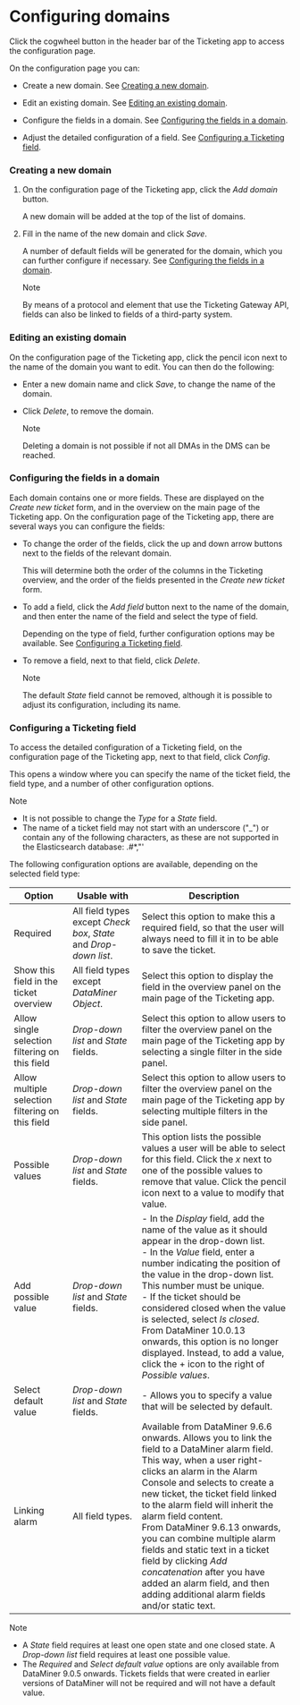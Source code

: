 # Configuring domains

Click the cogwheel button in the header bar of the Ticketing app to access the configuration page.

On the configuration page you can:

- Create a new domain. See [Creating a new domain](#creating-a-new-domain).

- Edit an existing domain. See [Editing an existing domain](#editing-an-existing-domain).

- Configure the fields in a domain. See [Configuring the fields in a domain](#configuring-the-fields-in-a-domain).

- Adjust the detailed configuration of a field. See [Configuring a Ticketing field](#configuring-a-ticketing-field).

### Creating a new domain

1. On the configuration page of the Ticketing app, click the *Add domain* button.

    A new domain will be added at the top of the list of domains.

2. Fill in the name of the new domain and click *Save*.

    A number of default fields will be generated for the domain, which you can further configure if necessary. See [Configuring the fields in a domain](#configuring-the-fields-in-a-domain).

    > [!NOTE]
    > By means of a protocol and element that use the Ticketing Gateway API, fields can also be linked to fields of a third-party system.

### Editing an existing domain

On the configuration page of the Ticketing app, click the pencil icon next to the name of the domain you want to edit. You can then do the following:

- Enter a new domain name and click *Save*, to change the name of the domain.

- Click *Delete*, to remove the domain.

    > [!NOTE]
    > Deleting a domain is not possible if not all DMAs in the DMS can be reached.

### Configuring the fields in a domain

Each domain contains one or more fields. These are displayed on the *Create new ticket* form, and in the overview on the main page of the Ticketing app. On the configuration page of the Ticketing app, there are several ways you can configure the fields:

- To change the order of the fields, click the up and down arrow buttons next to the fields of the relevant domain.

    This will determine both the order of the columns in the Ticketing overview, and the order of the fields presented in the *Create new ticket* form.

- To add a field, click the *Add field* button next to the name of the domain, and then enter the name of the field and select the type of field.

    Depending on the type of field, further configuration options may be available. See [Configuring a Ticketing field](#configuring-a-ticketing-field).

- To remove a field, next to that field, click *Delete*.

    > [!NOTE]
    > The default *State* field cannot be removed, although it is possible to adjust its configuration, including its name.

### Configuring a Ticketing field

To access the detailed configuration of a Ticketing field, on the configuration page of the Ticketing app, next to that field, click *Config*.

This opens a window where you can specify the name of the ticket field, the field type, and a number of other configuration options.

> [!NOTE]
> -  It is not possible to change the *Type* for a *State* field.
> -  The name of a ticket field may not start with an underscore ("\_") or contain any of the following characters, as these are not supported in the Elasticsearch database: .#\*,"'

The following configuration options are available, depending on the selected field type:

| Option                                           | Usable with                                                                                                                                                    | Description                                                                                                                                                                                                                                                                                                                                                                                                                                                                                                                                                                                                                                                                                                                                                                                                         |
|--------------------------------------------------|----------------------------------------------------------------------------------------------------------------------------------------------------------------|---------------------------------------------------------------------------------------------------------------------------------------------------------------------------------------------------------------------------------------------------------------------------------------------------------------------------------------------------------------------------------------------------------------------------------------------------------------------------------------------------------------------------------------------------------------------------------------------------------------------------------------------------------------------------------------------------------------------------------------------------------------------------------------------------------------------|
| Required                                         | All field types except *Check box*, *State* and *Drop-down list*. | Select this option to make this a required field, so that the user will always need to fill it in to be able to save the ticket.                                                                                                                                                                                                                                                                                                                                                                                                                                                                                                                                                                                                                                                                                    |
| Show this field in the ticket overview           | All field types except *DataMiner Object*.                                                                                      | Select this option to display the field in the overview panel on the main page of the Ticketing app.                                                                                                                                                                                                                                                                                                                                                                                                                                                                                                                                                                                                                                                                                                                |
| Allow single selection filtering on this field   | *Drop-down list* and *State* fields.                                                             | Select this option to allow users to filter the overview panel on the main page of the Ticketing app by selecting a single filter in the side panel.                                                                                                                                                                                                                                                                                                                                                                                                                                                                                                                                                                                                                                                                |
| Allow multiple selection filtering on this field | *Drop-down list* and *State* fields.                                                             | Select this option to allow users to filter the overview panel on the main page of the Ticketing app by selecting multiple filters in the side panel.                                                                                                                                                                                                                                                                                                                                                                                                                                                                                                                                                                                                                                                               |
| Possible values                                  | *Drop-down list* and *State* fields.                                                             | This option lists the possible values a user will be able to select for this field. Click the *x* next to one of the possible values to remove that value. Click the pencil icon next to a value to modify that value.                                                                                                                                                                                                                                                                                                                                                                                                                                                                                                                                                               |
| Add possible value                               | *Drop-down list* and *State* fields.                                                             | \-  In the *Display* field, add the name of the value as it should appear in the drop-down list.<br> -  In the *Value* field, enter a number indicating the position of the value in the drop-down list. This number must be unique.<br> -  If the ticket should be considered closed when the value is selected, select *Is closed*.<br> From DataMiner 10.0.13 onwards, this option is no longer displayed. Instead, to add a value, click the + icon to the right of *Possible values*. |
| Select default value                             | *Drop-down list* and *State* fields.                                                             | \-  Allows you to specify a value that will be selected by default.                                                                                                                                                                                                                                                                                                                                                                                                                                                                                                                                                                                                                                                                                  |
| Linking alarm                                    | All field types.                                                                                                                                               | Available from DataMiner 9.6.6 onwards. Allows you to link the field to a DataMiner alarm field. This way, when a user right-clicks an alarm in the Alarm Console and selects to create a new ticket, the ticket field linked to the alarm field will inherit the alarm field content.<br> From DataMiner 9.6.13 onwards, you can combine multiple alarm fields and static text in a ticket field by clicking *Add concatenation* after you have added an alarm field, and then adding additional alarm fields and/or static text.                                                                                                                                                                                                                                                   |

> [!NOTE]
> -  A *State* field requires at least one open state and one closed state. A *Drop-down list* field requires at least one possible value.
> -  The *Required* and *Select default value* options are only available from DataMiner 9.0.5 onwards. Tickets fields that were created in earlier versions of DataMiner will not be required and will not have a default value.
>
